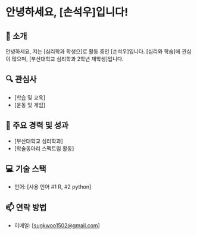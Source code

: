 # 안녕하세요, [손석우]입니다!

## 👋 소개
안녕하세요, 저는 [심리학과 학생으]로 활동 중인 [손석우]입니다. [심리와 학습]에 관심이 많으며, [부산대학교 심리학과 2학년 재학생]입니다.

## 🔍 관심사
- [학습 및 교육]
- [운동 및 게임]

## 🌟 주요 경력 및 성과
- [부산대학교 심리학과]
- [학술동아리 스펙트럼 활동]

## 💻 기술 스택
- 언어: [사용 언어 #1 R, #2 python]

## 📫 연락 방법
- 이메일: [sugkwoo1502@gmail.com]
